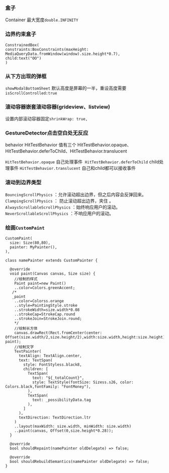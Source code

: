 ### 盒子
Container
最大宽度`double.INFINITY`

### 边界约束盒子
```
ConstrainedBox(
constraints:BoxConstraints(maxHeight: MediaQueryData.fromWindow(window).size.height*0.7),
child:text("OO")
)
```

### 从下方出现的弹框
`showModalBottomSheet`
默认高度是屏幕的一半，重设高度需要`isScrollControlled:true`

### 滚动容器嵌套滚动容器(grideview、listview)
设置内部滚动容器固定`shrinkWrap: true,`

### GestureDetector点击空白处无反应
behavior  HitTestBehavior 值有三个 HitTestBehavior.opaque、 HitTestBehavior.deferToChild、HitTestBehavior.translucent

`HitTestBehavior.opaque` 自己处理事件 
`HitTestBehavior.deferToChild` child处理事件
`HitTestBehavior.translucent` 自己和child都可以接收事件

### 滚动到边界类型
`BouncingScrollPhysics` ：允许滚动超出边界，但之后内容会反弹回来。
`ClampingScrollPhysics` ： 防止滚动超出边界，夹住 。
`AlwaysScrollableScrollPhysics` ：始终响应用户的滚动。
`NeverScrollableScrollPhysics` ：不响应用户的滚动。

### 绘画`CustomPaint`
```
CustomPaint(
  size: Size(80,80),
  painter: MyPainter(),
),

class namePainter extends CustomPainter {

  @override
  void paint(Canvas canvas, Size size) {
    //绘制的样式
    Paint paint=new Paint()
    ..color=Colors.greenAccent;
   /* 
   _paint
    ..color=Colorss.orange
    ..style=PaintingStyle.stroke
    ..strokeWidth=size.width*0.08
    ..strokeCap=StrokeCap.round
    ..strokeJoin=StrokeJoin.round;
    */
    //绘制长方体
    canvas.drawRect(Rect.fromCenter(center: Offset(size.width/2,size.height/2),width:size.width,height:size.height), paint);
    //绘制文字
    TextPainter(
      textAlign: TextAlign.center,
      text: TextSpan(
        style: FontStyless.black8,
        children: [
          TextSpan(
            text: "${_totalCount}",
            style: TextStyle(fontSize: Sizess.s26, color: Colors.black,fontFamily: "FontMoney"),
          ),
          TextSpan(
            text: _possibilityData.tag
          ),
        ]
      ),
      textDirection: TextDirection.ltr
    )
    ..layout(maxWidth: size.width, minWidth: size.width)
    ..paint(canvas, Offset(0,size.height*0.28));
  }

  @override
  bool shouldRepaint(namePainter oldDelegate) => false;

  @override
  bool shouldRebuildSemantics(namePainter oldDelegate) => false;
}
```
